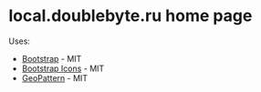 # local.doublebyte.ru home page

Uses:

* [Bootstrap](https://github.com/twbs/bootstrap) - MIT 
* [Bootstrap Icons](https://github.com/twbs/icons) - MIT
* [GeoPattern](https://github.com/btmills/geopattern) - MIT
